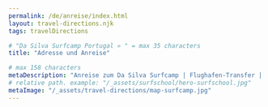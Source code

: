 ```yaml
---
permalink: /de/anreise/index.html
layout: travel-directions.njk
tags: travelDirections

# "Da Silva Surfcamp Portugal » " = max 35 characters
title: "Adresse und Anreise"

# max 158 characters
metaDescription: "Anreise zum Da Silva Surfcamp | Flughafen-Transfer | Auto oder Bus | Aerobus oder Expressbus nach Lourinhã oder Praia da Areia Branca"
# relative path. example: "/_assets/surfschool/hero-surfschool.jpg"
metaImage: "/_assets/travel-directions/map-surfcamp.jpg"
---
```

